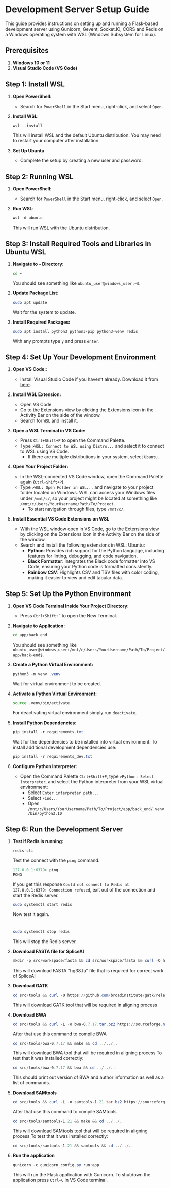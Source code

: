 # Development Server Setup Guide

This guide provides instructions on setting up and running a Flask-based development server using Gunicorn, Gevent, Socket.IO, CORS and Redis on a Windows operating system with WSL (Windows Subsystem for Linux).

## Prerequisites

1. **Windows 10 or 11**
2. **Visual Studio Code (VS Code)**

## Step 1: Install WSL

1. **Open PowerShell**:
   - Search for `PowerShell` in the Start menu, right-click, and select `Open`.

2. **Install WSL**:
   ```powershell
   wsl --install
   ```

   This will install WSL and the default Ubuntu distribution. You may need to restart your computer after installation.

3. **Set Up Ubuntu**
   - Complete the setup by creating a new user and password.

## Step 2: Running WSL

1. **Open PowerShell**:
   - Search for `PowerShell` in the Start menu, right-click, and select `Open`.

2. **Run WSL**:
   ```powershell
   wsl -d ubuntu
   ```

   This will run WSL with the Ubuntu distribution.

## Step 3: Install Required Tools and Libraries in Ubuntu WSL

1. **Navigate to `~` Directory**:
   ```bash
   cd ~
   ```

   You should see something like `ubuntu_user@windows_user:~$`.

2. **Update Package List:**
   ```bash
   sudo apt update
   ```

   Wait for the system to update.

3. **Install Required Packages:**
   ```bash
   sudo apt install python3 python3-pip python3-venv redis
   ```

   With any prompts type `y` and press `enter`.

## Step 4: Set Up Your Development Environment

1. **Open VS Code:**:
   - Install Visual Studio Code if you haven’t already. Download it from [here](https://code.visualstudio.com/).

2. **Install WSL Extension:**
   - Open VS Code.
   - Go to the Extensions view by clicking the Extensions icon in the Activity Bar on the side of the window.
   - Search for `WSL` and install it.

3. **Open a WSL Terminal in VS Code:**
   - Press `Ctrl+Shift+P` to open the Command Palette.
   - Type `>WSL: Connect to WSL using Distro...` and select it to connect to WSL using VS Code.
      - If there are multiple distributions in your system, select `Ubuntu`.

4. **Open Your Project Folder:**
   - In the WSL-connected VS Code window, open the Command Palette again (`Ctrl+Shift+P`).
   - Type `>WSL: Open Folder in WSL...` and navigate to your project folder located on Windows. WSL can access your Windows files under `/mnt/c/`, so your project might be located at something like `/mnt/c/Users/YourUsername/Path/To/Project`.
      - To start navigation through files, type `/mnt/c/`.

5. **Install Essential VS Code Extensions on WSL**
   - With the WSL window open in VS Code, go to the Extensions view by clicking on the Extensions icon in the     Activity Bar on the side of the window.
   - Search and install the following extensions in WSL: Ubuntu:
     - **Python**: Provides rich support for the Python language, including features for linting, debugging, and code navigation.
     - **Black Formatter**: Integrates the Black code formatter into VS Code, ensuring your Python code is formatted consistently.
     - **Rainbow CSV**: Highlights CSV and TSV files with color coding, making it easier to view and edit tabular data.

## Step 5: Set Up the Python Environment

1. **Open VS Code Terminal Inside Your Project Directory:**
   - Press `` Ctrl+Shift+` `` to open the New Terminal.

2. **Navigate to Application:**
   ```bash
   cd app/back_end
   ```
   
   You should see something like `ubuntu_user@windows_user:/mnt/c/Users/YourUsername/Path/To/Project/app/back-end$`.

3. **Create a Python Virtual Environment:**
   ```powershell
   python3 -m venv .venv
   ```

   Wait for virtual environment to be created.

4. **Activate a Python Virtual Environment:**
   ```bash
   source .venv/bin/activate
   ```

   For deactivating virtual environment simply run `deactivate`.

5. **Install Python Dependencies:**
   ```powershell
   pip install -r requirements.txt
   ```

   Wait for the dependencies to be installed into virtual environment. To install additional development dependencies use:
   ```powershell
   pip install -r requirements_dev.txt
   ```

6. **Configure Python Interpreter:**
   - Open the Command Palette `Ctrl+Shift+P`, type `>Python: Select Interpreter`, and select the Python interpreter from your WSL virtual environment:
      - Select `Enter interpreter path...`
      - Select `Find...`
      - Open `/mnt/c/Users/YourUsername/Path/To/Project/app/back_end/.venv/bin/python3.10`

## Step 6: Run the Development Server

1. **Test if Redis is running:**
   ```bash
   redis-cli
   ```

   Test the connect with the `ping` command.
   ```powershell
   127.0.0.1:6379> ping
   PONG
   ```

   If you get this response `Could not connect to Redis at 127.0.0.1:6379: Connection refused`, exit out of the connection and start the Redis server.
   ```bash
   sudo systemctl start redis
   ```

   Now test it again.
   
   #
   
   ```bash
   sudo systemctl stop redis
   ```
   
   This will stop the Redis server.

2. **Download FASTA file for SpliceAI**
   ```powershell
   mkdir -p src/workspace/fasta && cd src/workspace/fasta && curl -O https://hgdownload.cse.ucsc.edu/goldenPath/hg38/bigZips/hg38.fa.gz && gunzip hg38.fa.gz && cd ../../..
   ```
   This will download FASTA "hg38.fa" file that is required for correct work of SpliceAI
 
3. **Download GATK**
   ```powershell
   cd src/tools && curl -O https://github.com/broadinstitute/gatk/releases/download/4.6.1.0/gatk-4.6.1.0.zip && unzip gatk-4.6.1.0.zip && rm gatk-4.6.1.0.zip && cd ../../..
   ```
   This will download GATK tool that will be required in aligning process
4. **Download BWA**
   ```powershell
   cd src/tools && curl -L -o bwa-0.7.17.tar.bz2 https://sourceforge.net/projects/bio-bwa/files/bwa-0.7.17.tar.bz2/download && tar -xjf bwa-0.7.17.tar.bz2 && rm bwa-0.7.17.tar.bz2 && cd ../../..
   ```
   After that use this command to compile BWA
   ```powershell
   cd src/tools/bwa-0.7.17 && make && cd ../../..
   ```
   This will download BWA tool that will be required in aligning process
   To test that it was installed correctly:
   ```powershell
   cd src/tools/bwa-0.7.17 && bwa && cd ../../..
   ```
   This should print out version of BWA and author information as well as a list of commands.
5. **Download SAMtools**
      ```powershell
   cd src/tools && curl -L -o samtools-1.21.tar.bz2 https://sourceforge.net/projects/samtools/files/samtools/1.21/samtools-1.21.tar.bz2/download && tar -xjf samtools-1.21.tar.bz2 && rm samtools-1.21.tar.bz2 && cd ../../..
   ```
   After that use this command to compile SAMtools
   ```powershell
   cd src/tools/samtools-1.21 && make && cd ../../..
   ```
   This will download SAMtools tool that will be required in aligning process
   To test that it was installed correctly:
   ```powershell
   cd src/tools/samtools-1.21 && samtools && cd ../../..
   ```
6. **Run the application**
   ```powershell
   gunicorn -c gunicorn_config.py run:app
   ```

   This will run the Flask application with Gunicorn. To shutdown the application press `Ctrl+C` in VS Code terminal.
